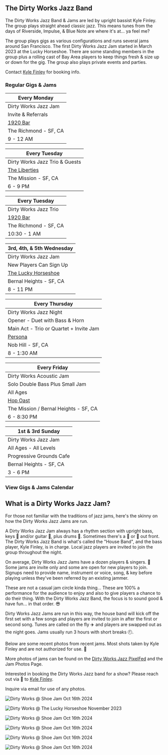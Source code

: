 <div class="container text-center">
  <h2>The Dirty Works Jazz Band</h2>
</div>

  <!-- <div class="container"> -->
 
<div class="text-center">

  <p>
  The Dirty Works Jazz Band & Jams are led by upright bassist Kyle Finley. The group plays straight ahead classic jazz. This means tunes from the days of Riverside, Impulse, & Blue Note are where it's at... ya feel me?
  
  The group plays gigs as various configurations and runs several jams around San Francisco. The first Dirty Works Jazz Jam started in March 2023 at the Lucky Horseshoe. There are some standing members in the group plus a rolling cast of Bay Area players to keep things fresh & size up or down for the gig. The group also plays private events and parties. 
  </p>
  <p>
  Contact <a href="mailto:Kyle@KyleFinley.net">Kyle Finley</a> for booking info.
  </p>

  <h3>Regular Gigs & Jams</h3>

  | Every Monday
  |-
  | Dirty Works Jazz Jam
  | Invite & Referrals
  | <a href="https://1920bar.square.site" target="new">1920 Bar</a>
  | The Richmond - SF, CA
  | 9 - 12 AM

  | Every Tuesday
  |-
  | Dirty Works Jazz Trio & Guests
  | <a href="https://www.theliberties.com" target="new">The Liberties</a>
  | The Mission - SF, CA
  | 6 - 9 PM

  | Every Tuesday
  |-
  | Dirty Works Jazz Trio
  | <a href="https://1920bar.square.site" target="new">1920 Bar</a>
  | The Richmond - SF, CA
  | 10:30 - 1 AM

  | 3rd, 4th, & 5th Wednesday
  |-
  | Dirty Works Jazz Jam
  | New Players Can Sign Up
  | <a href="https://www.theluckyhorseshoebar.com" target="Shoe">The Lucky Horseshoe</a>
  | Bernal Heights - SF, CA
  | 8 - 11 PM

  | Every Thursday
  |-
  | Dirty Works Jazz Night
  | Opener - Duet with Bass & Horn
  | Main Act - Trio or Quartet + Invite Jam
  | <a href="https://www.persona-sf.com" target="new">Persona</a>
  | Nob Hill - SF, CA
  | 8 - 1:30 AM

  | Every Friday
  |-
  | Dirty Works Acoustic Jam
  | Solo Double Bass Plus Small Jam
  | All Ages
  | <a href="https://hopoast.com" target="new">Hop Oast</a>
  | The Mission / Bernal Heights - SF, CA
  | 6 - 8:30 PM

  | 1st & 3rd Sunday
  |-
  | Dirty Works Jazz Jam
  | All Ages - All Levels
  | Progressive Grounds Cafe 
  | Bernal Heights - SF, CA
  | 3 - 6 PM

</div>

<div class="container text-center">
  <p>
    <h3>
      <router-link to="/music#calendar">View Gigs & Jams Calendar</router-link>
    </h3>
  </p>
  <h2>What is a Dirty Works Jazz Jam?</h2>
</div>

For those not familiar with the traditions of jazz jams, here's the skinny on how the Dirty Works Jazz Jams are run. 

A Dirty Works Jazz Jam always has a rhythm section with upright bass, keys :musical_keyboard: and/or guitar :guitar:, plus drums :drum:. Sometimes there's a :trumpet: or :saxophone: out front. The Dirty Works Jazz Band is what's called the "House Band", and the bass player, Kyle Finley, is in charge. Local jazz players are invited to join the group throughout the night. 

On average, Dirty Works Jazz Jams have a dozen players & singers. :microphone: Some jams are invite only and some are open for new players to join. Signups need to provide name, instrument or voice, song, & key before playing unless they've been referred by an existing jammer. 

These are not a casual jam circle kinda thing... These are 100% a performance for the audience to enjoy and also to give players a chance to do their thing. With the Dirty Works Jazz Band, the focus is to sound good & have fun... in that order. :sunglasses:

Dirty Works Jazz Jams are run in this way, the house band will kick off the first set with a few songs and players are invited to join in after the first or second song. Tunes are called on the fly :airplane: and players are swapped out as the night goes. Jams usually run 3 hours with short breaks :clock9:. 

Below are some recent photos from recent jams. Most shots taken by Kyle Finley and are not authorized for use. :crystal_ball:

More photos of jams can be found on the <a href="https://pixelfed.social/i/web/profile/791341701221125553" target="pixelfed">Dirty Works Jazz PixelFed</a> and the <router-link to="/photos/jazz-jams">Jam Photos Page</router-link>.

Interested in booking the Dirty Works Jazz band for a show? Please reach out via :email: to <a href="mailto:Kyle@KyleFinley.net">Kyle Finley</a>. 

Inquire via email for use of any photos.

<div class="container text-center">

  ![Dirty Works @ Shoe Jam Oct 16th 2024](../../../../media/images/articles/dirty-works/2024.10.16_11-Shoe_Jam.jpg)

  ![Dirty Works @ The Lucky Horseshoe November 2023](../../../../media/images/articles/dirty-works/2023.11.16_01-Shoe_Jam.jpg)

  ![Dirty Works @ Shoe Jam Oct 16th 2024](../../../../media/images/articles/dirty-works/2024.10.16_01-Shoe_Jam.jpg)

  ![Dirty Works @ Shoe Jam Oct 16th 2024](../../../../media/images/articles/dirty-works/2024.10.16_04-Shoe_Jam.jpg)

  ![Dirty Works @ Shoe Jam Oct 16th 2024](../../../../media/images/articles/dirty-works/2024.10.16_07-Shoe_Jam.jpg)

  ![Dirty Works @ Shoe Jam Oct 16th 2024](../../../../media/images/articles/dirty-works/2024.10.16_10-Shoe_Jam.jpg)

</div>

<!-- <div class="container text-center">
  <h2>Recordings</h2>
  <p>Here are a few live recordings of the Dirty Works Jazz Band.</p>
  <p>Not professional recordings. Made with an iPhone sitting somewhere nearby.</p>

  <media-player :tracks="this.$parent.dw_tracks"></media-player>
</div> -->
